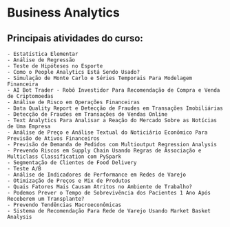 # Business Analytics

## Principais atividades do curso:

    - Estatística Elementar
    - Análise de Regressão
    - Teste de Hipóteses no Esporte
    - Como o People Analytics Está Sendo Usado?
    - Simulação de Monte Carlo e Séries Temporais Para Modelagem Financeira
    - AI Bot Trader - Robô Investidor Para Recomendação de Compra e Venda de Criptomoedas
    - Análise de Risco em Operações Financeiras
    - Data Quality Report e Detecção de Fraudes em Transações Imobiliárias
    - Detecção de Fraudes em Transações de Vendas Online
    - Text Analytics Para Analisar a Reação do Mercado Sobre as Notícias de Uma Empresa
    - Análise de Preço e Análise Textual do Noticiário Econômico Para Previsão de Ativos Financeiros
    - Previsão de Demanda de Pedidos com Multioutput Regression Analysis
    - Prevendo Riscos em Supply Chain Usando Regras de Associação e Multiclass Classification com PySpark
    - Segmentação de Clientes de Food Delivery
    - Teste A/B
    - Análise de Indicadores de Performance em Redes de Varejo
    - Otimização de Preços e Mix de Produtos
    - Quais Fatores Mais Causam Atritos no Ambiente de Trabalho?
    - Podemos Prever o Tempo de Sobrevivência dos Pacientes 1 Ano Após Receberem um Transplante?
    - Prevendo Tendências Macroeconômicas
    - Sistema de Recomendação Para Rede de Varejo Usando Market Basket Analysis
